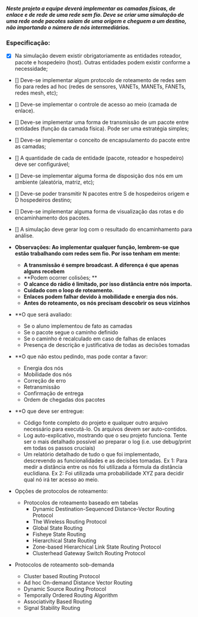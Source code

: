 ##### Neste projeto a equipe deverá implementar as camadas físicas, de enlace e de rede de uma rede sem fio. Deve se criar uma simulação de uma rede onde pacotes saiam de uma origem e cheguem a um destino, não importando o número de nós intermediários.

### Especificação:
- [x] Na simulação devem existir obrigatoriamente as entidades roteador, pacote e hospedeiro (host).  Outras entidades podem existir conforme a necessidade;

- [] Deve-se implementar algum protocolo de roteamento de redes sem fio para redes ad hoc (redes de sensores, VANETs, MANETs, FANETs, redes mesh, etc);  

- [] Deve-se implementar o controle de acesso ao meio (camada de enlace).

- [] Deve-se implementar uma forma de transmissão de um pacote entre entidades (função da camada física). Pode ser uma estratégia simples;

- [] Deve-se implementar o conceito de encapsulamento do pacote entre as camadas;

- [] A quantidade de cada de entidade (pacote, roteador e hospedeiro) deve ser configurável;

- [] Deve-se implementar alguma forma de disposição dos nós em um ambiente (aleatória, matriz, etc);

- [] Deve-se poder transmitir N pacotes entre S de hospedeiros origem e D hospedeiros destino;

- [] Deve-se implementar alguma forma de visualização das rotas e do encaminhamento dos pacotes.

- [] A simulação deve gerar log com o resultado do encaminhamento para análise.

* **Observações: Ao implementar qualquer função, lembrem-se que estão trabalhando com redes sem fio. Por isso tenham em mente:**
  * **A transmissão é sempre broadcast. A diferença é que apenas alguns recebem**
  * **Podem ocorrer colisões; **
  * **O alcance do rádio é limitado, por isso distância entre nós importa.**
  * **Cuidado com o loop de roteamento.**
  * **Enlaces podem falhar devido à mobilidade e energia dos nós.**
  * **Antes do roteamento, os nós precisam descobrir os seus vizinhos**

* **O que será avaliado:
  * Se o aluno implementou de fato as camadas
  * Se o pacote segue o caminho definido
  * Se o caminho é recalculado em caso de falhas de enlaces
  * Presença de descrição e justificativa de todas as decisões tomadas

* **O que não estou pedindo, mas pode contar a favor:
  * Energia dos nós
  * Mobilidade dos nós
  * Correção de erro
  * Retransmissão
  * Confirmação de entrega
  * Ordem de chegadas dos pacotes

* **O que deve ser entregue:
  * Código fonte completo do projeto e qualquer outro arquivo necessário para executá-lo. Os arquivos devem ser auto-contidos.
  * Log auto-explicativo, mostrando que o seu projeto funciona. Tente ser o mais detalhado possível ao preparar o log (i.e. use debug/print em todas os passos cruciais)
  * Um relatório detalhado de tudo o que foi implementado, descrevendo as funcionalidades e as decisões tomadas. Ex 1: Para medir a distância entre os nós foi utilizada a fórmula da distância euclidiana. Ex 2: Foi utilizada uma probabilidade XYZ para decidir qual nó irá ter acesso ao meio.

* Opções de protocolos de roteamento:
  * Protocolos de roteamento baseado em tabelas
    * Dynamic Destination-Sequenced Distance-Vector Routing Protocol
    * The Wireless Routing Protocol
    * Global State Routing
    * Fisheye State Routing
    * Hierarchical State Routing
    * Zone-based Hierarchical Link State Routing Protocol
    * Clusterhead Gateway Switch Routing Protocol
  
* Protocolos de roteamento sob-demanda
  * Cluster based Routing Protocol
  * Ad hoc On-demand Distance Vector Routing
  * Dynamic Source Routing Protocol
  * Temporally Ordered Routing Algorithm
  * Associativity Based Routing
  * Signal Stability Routing